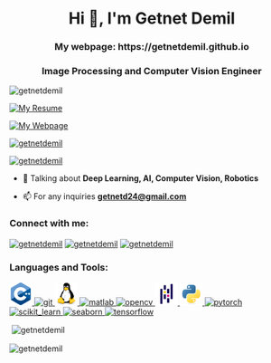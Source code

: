 <h1 align="center">Hi 👋, I'm Getnet Demil</h1>
<h3 align="center">My webpage: https://getnetdemil.github.io</h3>
<h3 align="center">Image Processing and Computer Vision Engineer</h3>

<p align="left"> <img src="https://komarev.com/ghpvc/?username=getnetdemil&label=Profile%20views&color=0e75b6&style=flat-square" alt="getnetdemil" /> </p>
<p align="left">
  <a href="https://getnetdemil.github.io/files/Getnet_Demil_Resume.pdf" target="blank">
    <img src="https://img.shields.io/badge/View-My%20Resume-blue?style=for-the-badge" alt="My Resume" />
  </a>
</p>

<p align="left">
  <a href="https://getnetdemil.github.io" target="blank">
    <img src="https://img.shields.io/badge/Visit-My%20Webpage-blue?style=for-the-badge" alt="My Webpage" />
  </a>
</p>

<p align="left">
  <a href="https://www.linkedin.com/in/getnetdemil" target="blank">
    <img src="https://img.shields.io/badge/Connect-LinkedIn-blue?logo=linkedin&style=for-the-badge" alt="getnetdemil" />
  </a>
</p>

<p align="left">
  <a href="https://medium.com/@getnetdemil" target="blank">
    <img src="https://img.shields.io/badge/Follow-Medium-black?logo=medium&style=for-the-badge" alt="getnetdemil" />
  </a>
</p>



- 💬 Talking about **Deep Learning, AI, Computer Vision, Robotics**

- 📫 For any inquiries **getnetd24@gmail.com**

<h3 align="left">Connect with me:</h3>
<p align="left">
<a href="https://twitter.com/getnetdemil" target="blank"><img align="center" src="https://raw.githubusercontent.com/rahuldkjain/github-profile-readme-generator/master/src/images/icons/Social/twitter.svg" alt="getnetdemil" height="30" width="40" /></a>
<a href="https://linkedin.com/in/getnetdemil" target="blank"><img align="center" src="https://raw.githubusercontent.com/rahuldkjain/github-profile-readme-generator/master/src/images/icons/Social/linked-in-alt.svg" alt="getnetdemil" height="30" width="40" /></a>
<a href="https://www.youtube.com/c/getnetdemil" target="blank"><img align="center" src="https://raw.githubusercontent.com/rahuldkjain/github-profile-readme-generator/master/src/images/icons/Social/youtube.svg" alt="getnetdemil" height="30" width="40" /></a>
</p>

<h3 align="left">Languages and Tools:</h3>
<p align="left"> <a href="https://www.w3schools.com/cpp/" target="_blank" rel="noreferrer"> <img src="https://raw.githubusercontent.com/devicons/devicon/master/icons/cplusplus/cplusplus-original.svg" alt="cplusplus" width="40" height="40"/> </a>  <a href="https://git-scm.com/" target="_blank" rel="noreferrer"> <img src="https://www.vectorlogo.zone/logos/git-scm/git-scm-icon.svg" alt="git" width="40" height="40"/> </a> <a href="https://www.linux.org/" target="_blank" rel="noreferrer"> <img src="https://raw.githubusercontent.com/devicons/devicon/master/icons/linux/linux-original.svg" alt="linux" width="40" height="40"/> </a> <a href="https://www.mathworks.com/" target="_blank" rel="noreferrer"> <img src="https://upload.wikimedia.org/wikipedia/commons/2/21/Matlab_Logo.png" alt="matlab" width="40" height="40"/> </a> <a href="https://opencv.org/" target="_blank" rel="noreferrer"> <img src="https://www.vectorlogo.zone/logos/opencv/opencv-icon.svg" alt="opencv" width="40" height="40"/> </a> <a href="https://pandas.pydata.org/" target="_blank" rel="noreferrer"> <img src="https://raw.githubusercontent.com/devicons/devicon/2ae2a900d2f041da66e950e4d48052658d850630/icons/pandas/pandas-original.svg" alt="pandas" width="40" height="40"/> </a> <a href="https://www.python.org" target="_blank" rel="noreferrer"> <img src="https://raw.githubusercontent.com/devicons/devicon/master/icons/python/python-original.svg" alt="python" width="40" height="40"/> </a> <a href="https://pytorch.org/" target="_blank" rel="noreferrer"> <img src="https://www.vectorlogo.zone/logos/pytorch/pytorch-icon.svg" alt="pytorch" width="40" height="40"/> </a> <a href="https://scikit-learn.org/" target="_blank" rel="noreferrer"> <img src="https://upload.wikimedia.org/wikipedia/commons/0/05/Scikit_learn_logo_small.svg" alt="scikit_learn" width="40" height="40"/> </a> <a href="https://seaborn.pydata.org/" target="_blank" rel="noreferrer"> <img src="https://seaborn.pydata.org/_images/logo-mark-lightbg.svg" alt="seaborn" width="40" height="40"/> </a> <a href="https://www.tensorflow.org" target="_blank" rel="noreferrer"> <img src="https://www.vectorlogo.zone/logos/tensorflow/tensorflow-icon.svg" alt="tensorflow" width="40" height="40"/> </a> </p>

<p>&nbsp;<img align="center" src="https://github-readme-stats.vercel.app/api?username=getnetdemil&show_icons=true&theme=dark&locale=en" alt="getnetdemil" /></p>

<p><img align="center" src="https://github-readme-streak-stats.herokuapp.com/?user=getnetdemil&theme=dark" alt="getnetdemil" /></p>
